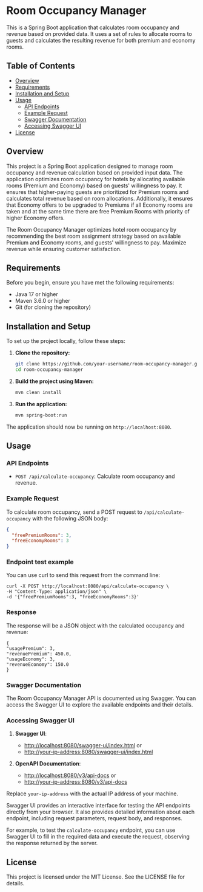 # Room Occupancy Manager

This is a Spring Boot application that calculates room occupancy and revenue based on provided data. It uses a set of rules to allocate rooms to guests and calculates the resulting revenue for both premium and economy rooms.

## Table of Contents
- [Overview](#overview)
- [Requirements](#requirements)
- [Installation and Setup](#installation-and-setup)
- [Usage](#usage)
    - [API Endpoints](#api-endpoints)
    - [Example Request](#example-request)
    - [Swagger Documentation](#swagger-documentation)
    - [Accessing Swagger UI](#accessing-swagger-ui)
- [License](#license)

## Overview

This project is a Spring Boot application designed to manage room occupancy and revenue calculation based on provided input data. The application optimizes room occupancy for hotels by allocating available rooms (Premium and Economy) based on guests' willingness to pay. It ensures that higher-paying guests are prioritized for Premium rooms and calculates total revenue based on room allocations. Additionally, it ensures that Economy offers to be upgraded to Premiums if all Economy rooms are taken and at the same time there are free Premium Rooms with priority of higher Economy offers.

The Room Occupancy Manager optimizes hotel room occupancy by recommending the best room assignment strategy based on available Premium and Economy rooms, and guests' willingness to pay. Maximize revenue while ensuring customer satisfaction.

## Requirements

Before you begin, ensure you have met the following requirements:
- Java 17 or higher
- Maven 3.6.0 or higher
- Git (for cloning the repository)

## Installation and Setup

To set up the project locally, follow these steps:

1. **Clone the repository:**
    ```sh
    git clone https://github.com/your-username/room-occupancy-manager.git
    cd room-occupancy-manager
    ```

2. **Build the project using Maven:**
    ```sh
    mvn clean install
    ```

3. **Run the application:**
    ```sh
    mvn spring-boot:run
    ```

The application should now be running on `http://localhost:8080`.

## Usage

### API Endpoints

- `POST /api/calculate-occupancy`: Calculate room occupancy and revenue.

### Example Request

To calculate room occupancy, send a POST request to `/api/calculate-occupancy` with the following JSON body:

```json
{
  "freePremiumRooms": 3,
  "freeEconomyRooms": 3
}
```

### Endpoint test example

You can use curl to send this request from the command line:
```
curl -X POST http://localhost:8080/api/calculate-occupancy \
-H "Content-Type: application/json" \
-d '{"freePremiumRooms":3, "freeEconomyRooms":3}'
```
### Response

The response will be a JSON object with the calculated occupancy and revenue:

```
{
"usagePremium": 3,
"revenuePremium": 450.0,
"usageEconomy": 3,
"revenueEconomy": 150.0
}
```

### Swagger Documentation

The Room Occupancy Manager API is documented using Swagger. You can access the Swagger UI to explore the available endpoints and their details.

### Accessing Swagger UI

1. **Swagger UI**:

    - [http://localhost:8080/swagger-ui/index.html](http://localhost:8080/swagger-ui/index.html)
    or 
    - [http://your-ip-address:8080/swagger-ui/index.html](http://your-ip-address:8080/swagger-ui/index.html)

2. **OpenAPI Documentation**:
    - [http://localhost:8080/v3/api-docs](http://localhost:8080/v3/api-docs)
   or
    - [http://your-ip-address:8080/v3/api-docs](http://your-ip-address:8080/v3/api-docs)

Replace `your-ip-address` with the actual IP address of your machine.

Swagger UI provides an interactive interface for testing the API endpoints directly from your browser. It also provides detailed information about each endpoint, including request parameters, request body, and responses.

For example, to test the `calculate-occupancy` endpoint, you can use Swagger UI to fill in the required data and execute the request, observing the response returned by the server.
## License
This project is licensed under the MIT License. See the LICENSE file for details.